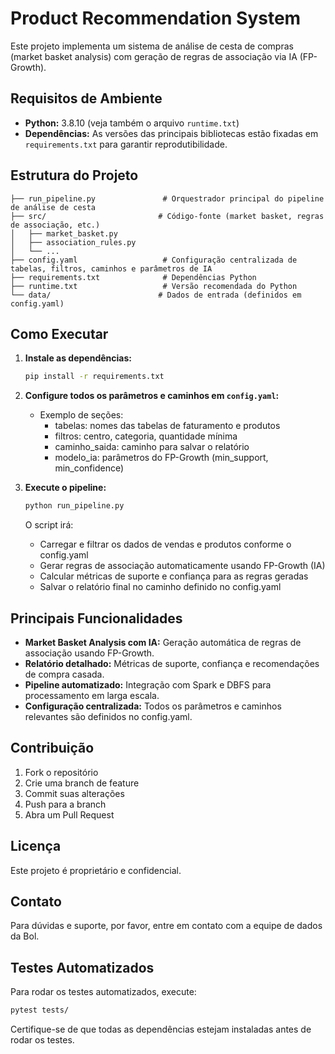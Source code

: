 # Product Recommendation System

Este projeto implementa um sistema de análise de cesta de compras (market basket analysis) com geração de regras de associação via IA (FP-Growth).

## Requisitos de Ambiente

- **Python:** 3.8.10 (veja também o arquivo `runtime.txt`)
- **Dependências:** As versões das principais bibliotecas estão fixadas em `requirements.txt` para garantir reprodutibilidade.

## Estrutura do Projeto

```
├── run_pipeline.py               # Orquestrador principal do pipeline de análise de cesta
├── src/                         # Código-fonte (market basket, regras de associação, etc.)
│   ├── market_basket.py
│   ├── association_rules.py
│   └── ...
├── config.yaml                   # Configuração centralizada de tabelas, filtros, caminhos e parâmetros de IA
├── requirements.txt              # Dependências Python
├── runtime.txt                   # Versão recomendada do Python
└── data/                        # Dados de entrada (definidos em config.yaml)
```

## Como Executar

1. **Instale as dependências:**
   ```bash
   pip install -r requirements.txt
   ```

2. **Configure todos os parâmetros e caminhos em `config.yaml`:**
   - Exemplo de seções:
     - tabelas: nomes das tabelas de faturamento e produtos
     - filtros: centro, categoria, quantidade mínima
     - caminho_saida: caminho para salvar o relatório
     - modelo_ia: parâmetros do FP-Growth (min_support, min_confidence)

3. **Execute o pipeline:**
   ```bash
   python run_pipeline.py
   ```

   O script irá:
   - Carregar e filtrar os dados de vendas e produtos conforme o config.yaml
   - Gerar regras de associação automaticamente usando FP-Growth (IA)
   - Calcular métricas de suporte e confiança para as regras geradas
   - Salvar o relatório final no caminho definido no config.yaml

## Principais Funcionalidades

- **Market Basket Analysis com IA:** Geração automática de regras de associação usando FP-Growth.
- **Relatório detalhado:** Métricas de suporte, confiança e recomendações de compra casada.
- **Pipeline automatizado:** Integração com Spark e DBFS para processamento em larga escala.
- **Configuração centralizada:** Todos os parâmetros e caminhos relevantes são definidos no config.yaml.

## Contribuição

1. Fork o repositório
2. Crie uma branch de feature
3. Commit suas alterações
4. Push para a branch
5. Abra um Pull Request

## Licença

Este projeto é proprietário e confidencial.

## Contato

Para dúvidas e suporte, por favor, entre em contato com a equipe de dados da Bol.

## Testes Automatizados

Para rodar os testes automatizados, execute:

```bash
pytest tests/
```

Certifique-se de que todas as dependências estejam instaladas antes de rodar os testes.

